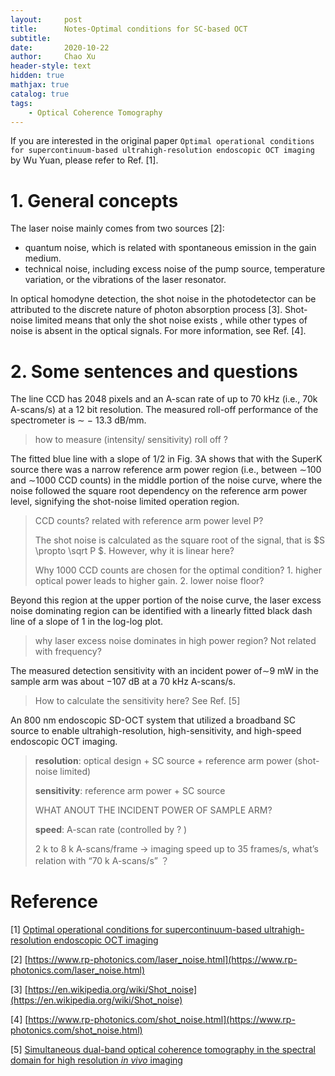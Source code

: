 ```yaml
---
layout:     post
title:      Notes-Optimal conditions for SC-based OCT 
subtitle:   
date:       2020-10-22
author:     Chao Xu
header-style: text
hidden: true
mathjax: true
catalog: true
tags:
    - Optical Coherence Tomography
---
```


If you are interested in the original paper `Optimal operational conditions for supercontinuum-based ultrahigh-resolution endoscopic OCT imaging` by Wu Yuan, please refer to Ref. [1].

# 1. General concepts

The laser noise mainly comes from two sources [2]:

- quantum noise, which is related with spontaneous emission in the gain medium.
- technical noise, including excess noise of the pump source, temperature variation, or  the vibrations of the laser resonator.

In optical homodyne detection, the shot noise in the photodetector can be attributed to the discrete nature of photon absorption process [3]. Shot-noise limited means that only the shot noise exists , while other types of noise is absent in the optical signals. For more information, see Ref. [4].

# 2. Some sentences and questions

The line CCD has 2048 pixels and an A-scan rate of up to 70 kHz (i.e., 70k A-scans/s) at a 12 bit resolution. The measured roll-off performance of the spectrometer is ∼ − 13.3 dB/mm.

> how to measure (intensity/ sensitivity) roll off ? 

The fitted blue line with a slope of 1/2 in Fig. 3A shows that with the SuperK source there was a narrow reference arm power region (i.e., between ∼100 and ∼1000 CCD counts) in the middle portion of the noise curve, where the noise followed the square root dependency on the reference arm power level, signifying the shot-noise limited operation region. 

> CCD counts? related with reference arm power level P?
>
> The shot noise is calculated as the square root of the signal, that is $S \propto \sqrt P $. However, why it is linear here?
>
> Why 1000 CCD counts are chosen for the optimal condition? 1. higher optical power leads to higher gain. 2. lower noise floor?

Beyond this region at the upper portion of the noise curve, the laser excess noise dominating region can be identified with a linearly fitted black dash line  of a slope of 1 in the log-log plot.

> why laser excess noise dominates in high power region? Not related with frequency?

The measured detection sensitivity with an incident power of∼9 mW in the sample arm was about −107 dB at a 70 kHz A-scans/s.

> How to calculate the sensitivity here? See Ref.  [5]

An 800 nm endoscopic SD-OCT system that utilized a broadband SC source to enable ultrahigh-resolution, high-sensitivity, and high-speed endoscopic OCT imaging.

> **resolution**: optical design + SC source + reference arm power (shot-noise limited)
>
> **sensitivity**: reference arm power + SC source 
>
> WHAT ANOUT THE INCIDENT POWER OF SAMPLE ARM? 
>
> **speed**: A-scan rate (controlled by ? )
>
> 2 k to 8 k A-scans/frame -> imaging speed up to 35 frames/s, what’s relation with “70 k A-scans/s” ？

# Reference

[1] [Optimal operational conditions for supercontinuum-based ultrahigh-resolution endoscopic OCT imaging](https://www.osapublishing.org/ol/abstract.cfm?uri=ol-41-2-250)

[2] [https://www.rp-photonics.com/laser_noise.html](https://www.rp-photonics.com/laser_noise.html)

[3] [https://en.wikipedia.org/wiki/Shot_noise](https://en.wikipedia.org/wiki/Shot_noise)

[4] [https://www.rp-photonics.com/shot_noise.html](https://www.rp-photonics.com/shot_noise.html)

[5] [Simultaneous dual-band optical coherence tomography in the spectral domain for high resolution *in vivo* imaging](https://doi.org/10.1364/OE.17.019486)

